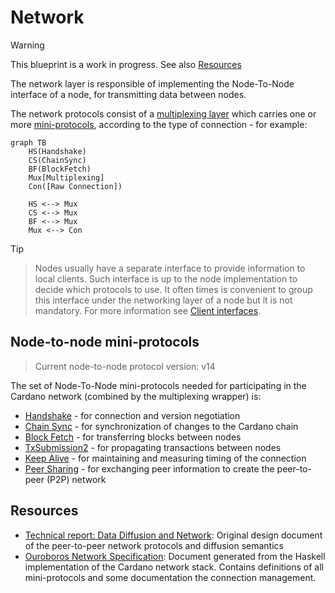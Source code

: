 # Network

> [!WARNING]
>
> This blueprint is a work in progress.
> See also [Resources](#resources)

The network layer is responsible of implementing the Node-To-Node interface of a
node, for transmitting data between nodes.

The network protocols consist of a [multiplexing layer](multiplexing.md) which
carries one or more [mini-protocols](mini-protocols.md), according to the type
of connection - for example:

```mermaid
graph TB
    HS(Handshake)
    CS(ChainSync)
    BF(BlockFetch)
    Mux[Multiplexing]
    Con([Raw Connection])

    HS <--> Mux
    CS <--> Mux
    BF <--> Mux
    Mux <--> Con
```

> [!TIP]

> Nodes usually have a separate interface to provide information to local
> clients. Such interface is up to the node implementation to decide which
> protocols to use. It often times is convenient to group this interface under
> the networking layer of a node but it is not mandatory. For more information
> see [Client interfaces](../client).

## Node-to-node mini-protocols

> Current node-to-node protocol version: v14

The set of Node-To-Node mini-protocols needed for participating in the Cardano
network (combined by the multiplexing wrapper) is:

* [Handshake](node-to-node/handshake) - for connection and version negotiation
* [Chain Sync](node-to-node/chainsync) - for synchronization of changes to the
  Cardano chain
* [Block Fetch](node-to-node/blockfetch) - for transferring blocks between nodes
* [TxSubmission2](node-to-node/txsubmission2) - for propagating transactions between nodes
* [Keep Alive](node-to-node/keep-alive) - for maintaining and measuring timing of the connection
* [Peer Sharing]() - for exchanging peer information to create the peer-to-peer
  (P2P) network


## Resources

- [Technical report: Data Diffusion and Network](https://ouroboros-network.cardano.intersectmbo.org/pdfs/network-design/network-design.pdf): Original design document of the peer-to-peer network protocols and diffusion semantics
- [Ouroboros Network Specification](https://ouroboros-network.cardano.intersectmbo.org/pdfs/network-spec/network-spec.pdf): Document generated from the Haskell implementation of the Cardano network stack. Contains definitions of all mini-protocols and some documentation the connection management. 

